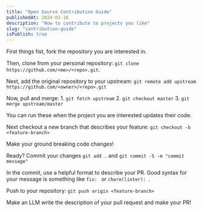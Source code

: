 ```yaml
---
title: "Open Source Contribution Guide"
publishedAt: 2024-01-16
description: "How to contribute to projects you like"
slug: "contribution-guide"
isPublish: true
---
```


First things fist, fork the repository you are interested in. 

Then, clone from your personal repository: `git clone https://github.com/<me>/<repo>.git`. 

Next, add the original repository to your upstream: `git remote add upstream https://github.com/<owner>/<repo>.git`

Now, pull and merge: 
	1. `git fetch upstream`
	2. `git checkout master`
	3. `git merge upstream/master`

You can run these when the project you are interested updates their code.

Next checkout a new branch that describes your feature: `git checkout -b <feature-branch>`

Make your ground breaking code changes!

Ready? Commit your changes `git add .` and `git commit -S -m "commit message"`

In the commit, use a helpful format to describe your PR. Good syntax for your message is something like `fix: ` or `chore(linter): `.

Push to your repository: `git push origin <feature-branch>`

Make an LLM write the description of your pull request and make your PR!